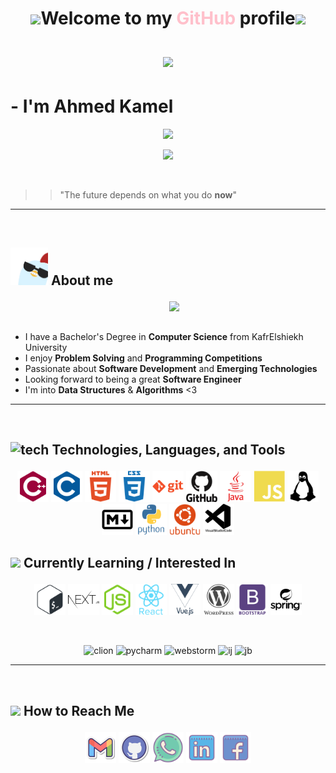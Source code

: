 
# <p align="center"><img src="https://media.giphy.com/media/LpDmM2wSt6Hm5fKJVa/giphy.gif" width="40"/>Welcome to my <span style="color:pink">GitHub</span> profile<img src="https://media.giphy.com/media/LpDmM2wSt6Hm5fKJVa/giphy.gif" width="40"/><br><br> <img src="https://media.giphy.com/media/bcKmIWkUMCjVm/giphy.gif" width="100"></p>

# - I'm **Ahmed Kamel**  

<p align="center">
    <img src="https://komarev.com/ghpvc/?username=Kamel1bss&color=red">
</p>


<p align="center">
  <a href="https://github.com/DenverCoder1/readme-typing-svg">
  <img src="https://readme-typing-svg.herokuapp.com?font='Hubballi'&color=d64b50&size=27&center=true&vCenter=true&width=500&height=100&lines=Software+Engineer;Senior+Computer+Science+student;Competitive+Programmer"></a>
</p>

<br>

>> "The future depends on what you do **now**"


<hr>
<br>


<!-- About -->
## <picture> <img width="60px" src="icons/about me gif.webp"> </picture>  About me </p>


<img align="right" src="https://media.giphy.com/media/11EcsZWIcV4q2I/giphy.gif" width = 250px/>

<br><br>

<ul>
<li>I have a Bachelor's Degree in <strong>Computer Science</strong> from KafrElshiekh University</li>
<li> I enjoy <strong>Problem Solving</strong> and <strong>Programming Competitions</strong></li>  

<li> Passionate about <strong>Software Development</strong> and <strong>Emerging Technologies</strong></li>

<li> Looking forward to being a great <strong>Software Engineer</strong></li>

<li> I'm into <strong>Data Structures</strong> & <strong>Algorithms</strong> <3 </li>

</ul>

<hr>
<br>

## <p> <img src="https://media.giphy.com/media/h1QmJxwoCr19BtTkGt/giphy.gif" alt="tech" title="tech" width="50px"> Technologies, Languages, and Tools </p>

<p align="center">
    <img src="tech-icons/cpp.svg" alt="cpp" width="50px" title="cpp">
    <img src="tech-icons/c.svg" alt="c" width="50px" title="c">
    <img src="tech-icons/html.svg" alt="html" width="50px" title="html">
    <img src="tech-icons/css.svg" alt="css" width="50px" title="css">
    <img src="tech-icons/git.svg" alt="git" width="50px" title="git">
    <img src="tech-icons/github.svg" alt="github" width="50px" title="github">
    <img src="tech-icons/java.svg" alt="java" width="50px" title="java">
    <img src="tech-icons/js.svg" alt="js" width="50px" title="js">
    <img src="tech-icons/linux.svg" alt="linux" width="50px" title="linux">
    <img src="tech-icons/md.svg" alt="md" width="50px" title="md">
    <img src="tech-icons/python.svg" alt="python" width="50px" title="python">
    <img src="tech-icons/ubuntu.svg" alt="ubuntu" width="50px" title="ubuntu">
    <img src="tech-icons/vscode.svg" alt="vscode" width="50px" title="vscode">
</p>

## <p><img src="https://media.giphy.com/media/Vbc33O3DoedXa0O6Pj/giphy.gif" width="50px"/> Currently Learning / Interested In</p> 



<p align="center">
    <img src="tech-icons/bash.svg" alt="bash" width="50px" title="bash">
    <img src="tech-icons/next.svg" alt="next" width="50px" title="next">
    <img src="tech-icons/node.svg" alt="node" width="50px" title="node">
    <img src="tech-icons/react.svg" alt="react" width="50px" title="react">
    <img src="tech-icons/vue.svg" alt="vue" width="50px" title="vue">
    <img src="tech-icons/wp.svg" alt="wp" width="50px" title="wp">
    <img src="tech-icons/bootstrap.svg" alt="bootstrap" width="50px" title="bootstrap">
    <img src="tech-icons/spring.svg" alt="spring" width="50px" title="spring">
</p>

<br>

<p align="center">
    <img src="https://media.giphy.com/media/yjSNYYnj9gAeUbSHr3/giphy.gif" alt="clion" title="clion" width="60px">
    <img src="https://media.giphy.com/media/cYU6YcPE5YlJxh6otp/giphy.gif" alt="pycharm" title="pycharm" width="60px">
    <img src="https://media.giphy.com/media/0ZKDGWWimlunrp82XU/giphy.gif" alt="webstorm" title="webstorm" width="60px">
    <img src="https://media.giphy.com/media/iJWXxAr2Za6EtN2Row/giphy.gif" alt="ij" title="ij" width="60px">
    <img src="https://media.giphy.com/media/ukzNjL2uvnKjQwiO96/giphy.gif" alt="jb" title="jb" width="100px">
</p>


<hr>
<br>

<!-- how to reach me -->
## <p><img src="https://media.giphy.com/media/feQRYLoruyjguhLjK1/giphy.gif" width="40px"> How to Reach Me </p>

<!-- -->
<p align="center">
	<a href="mailto:ahmdkamel432bs@gmail.com"><img img src="icons/gmail2.svg" alt="Gmail" title="gmail" width="50px"/></a>
	<a href="https://github.com/Kamel1bss"><img src="icons/github.svg" alt="GitHub" title="github" width="50px"/></a>
	<a href="https://wa.me/01025452482"><img src="icons/whatsapp.svg" alt="Whatsapp" title="whatsapp" width="50px"/></a>
	<a href="https://www.linkedin.com/in/kamel1bs/"><img src="icons/linkedin.svg" alt="LinkedIn" width="50px" title="linkedin"/></a>
	<a href="https://www.facebook.com/profile.php?id=100082778169732"><img src="icons/Facebook.svg" alt="Facebook" title="facebook" width="50px"/></a>
</p>
